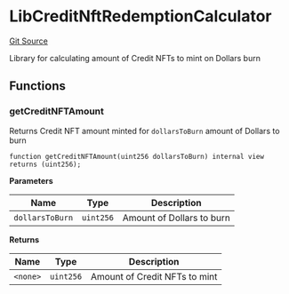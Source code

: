 # LibCreditNftRedemptionCalculator
[Git Source](https://github.com/ubiquity/ubiquity-dollar/blob/ccc689b8b816039996240d21714a491a27963d57/packages/contracts/src/dollar/libraries/LibCreditNftRedemptionCalculator.sol)

Library for calculating amount of Credit NFTs to mint on Dollars burn


## Functions
### getCreditNFTAmount

Returns Credit NFT amount minted for `dollarsToBurn` amount of Dollars to burn


```solidity
function getCreditNFTAmount(uint256 dollarsToBurn) internal view returns (uint256);
```
**Parameters**

|Name|Type|Description|
|----|----|-----------|
|`dollarsToBurn`|`uint256`|Amount of Dollars to burn|

**Returns**

|Name|Type|Description|
|----|----|-----------|
|`<none>`|`uint256`|Amount of Credit NFTs to mint|



